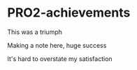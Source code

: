 # PRO2-achievements

This was a triumph


Making a note here, huge success


It's hard to overstate my satisfaction